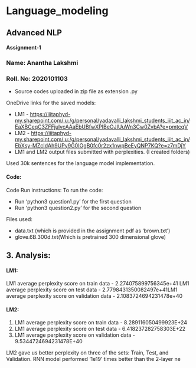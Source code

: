 # Language_modeling

## Advanced NLP
#### Assignment-1
### Name: Anantha Lakshmi
### Roll. No: 2020101103

- Source codes uploaded in zip file as extension .py
  
OneDrive links for the saved models:
- LM1 - https://iiitaphyd-my.sharepoint.com/:u:/g/personal/yadavalli_lakshmi_students_iiit_ac_in/EaXBCeqC3ZFFjulvcAAaEbUBfwXPIBeOJIUuWn3Cw0ZvbA?e=pmtcqV
- LM2 - https://iiitaphyd-my.sharepoint.com/:u:/g/personal/yadavalli_lakshmi_students_iiit_ac_in/EbXsy-MZcIdAh9UPy9G0IOgB0fc0r2zx1nwpBeEyQNP7KQ?e=z7mDjY
- LM1 and LM2 output files submitted with perplexities. (I created folders)

Used 30k sentences for the language model implementation.

#### Code:

Code Run instructions:
To run the code:
- Run ‘python3 question1.py’ for the first question
- Run ‘python3 question2.py’ for the second question

Files used:
- data.txt (which is provided in the assignment pdf as ‘brown.txt’)
- glove.6B.300d.txt(Which is pretrained 300 dimensional glove)

## 3. Analysis:
#### LM1:
LM1 average perplexity score on train data - 2.274075899756345e+41
LM1 average perplexity score on test data - 2.7798431350082497e+41LM1 average perplexity score on validation data - 2.1083724694231478e+40
#### LM2:
1. LM1 average perplexity score on train data - 8.289116050499923E+24
2. LM1 average perplexity score on test data - 6.418237282758303E+22
3. LM1 average perplexity score on validation data - 9.5344724694231478E+40

LM2 gave us better perplexity on three of the sets: Train, Test, and Validation.
RNN model performed ‘1e19’ times better than the 2-layer ne
